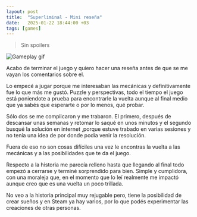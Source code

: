 ```yaml
---
layout: post
title:  "Superliminal - Mini reseña"
date:   2025-01-22 18:44:00 +03
tags: [games]
---
```


> Sin spoilers

![Gameplay gif](../assets/images/FastSteamMechanics13mb-best.gif)


Acabo de terminar el juego y quiero hacer una reseña antes de que se me vayan los comentarios sobre el. 

Lo empecé a jugar porque me interesaban las mecánicas y definitivamente fue lo que más me gustó. Puzzle y perspectivas, todo el tiempo el juego está poniendote a prueba para encontrarle la vuelta aunque al final medio que ya sabés que esperarte o por lo menos, qué probar.


Sólo dos se me complicaron y me trabaron. El primero, después de descansar unas semanas y retomar lo saqué en unos minutos y el segundo busqué la solución en internet ,porque estuve trabado en varias sesiones y no tenía una idea de por donde podía venir la resolución. 

Fuera de eso no son cosas difíciles una vez le encontras la vuelta a las mecánicas y a las posibilidades que te da el juego. 

Respecto a la historia me parecía relleno hasta que llegando al final todo empezó a cerrarse y terminé sorprendido para bien. Simple y cumplidora, con una moraleja que, en el momento que lo leí realmente me impactó aunque creo que es una vuelta un poco trillada. 

No veo a la historia principal muy rejugable pero, tiene la posibilidad de crear sueños y en Steam ya hay varios, por lo que podés experimentar las creaciones de otras personas. 

